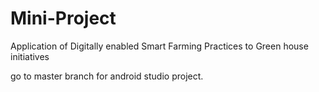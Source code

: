 # Mini-Project
Application of Digitally enabled Smart Farming  Practices to Green house initiatives

go to master branch for android studio project.
